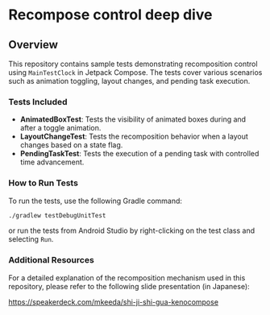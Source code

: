 # Recompose control deep dive

## Overview

This repository contains sample tests demonstrating recomposition control using `MainTestClock` in Jetpack Compose. The tests cover various scenarios such as animation toggling, layout changes, and pending task execution.

### Tests Included

- **AnimatedBoxTest**: Tests the visibility of animated boxes during and after a toggle animation.
- **LayoutChangeTest**: Tests the recomposition behavior when a layout changes based on a state flag.
- **PendingTaskTest**: Tests the execution of a pending task with controlled time advancement.

### How to Run Tests

To run the tests, use the following Gradle command:

```sh
./gradlew testDebugUnitTest
```

or run the tests from Android Studio by right-clicking on the test class and selecting `Run`.

### Additional Resources

For a detailed explanation of the recomposition mechanism used in this repository, please refer to the following slide presentation (in Japanese):

https://speakerdeck.com/mkeeda/shi-ji-shi-gua-kenocompose
